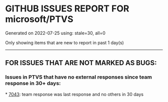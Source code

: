 
# GITHUB ISSUES REPORT FOR microsoft/PTVS


Generated on 2022-07-25 using: stale=30, all=0


Only showing items that are new to report in past 1 day(s)


---

## FOR ISSUES THAT ARE NOT MARKED AS BUGS:


### Issues in PTVS that have no external responses since team response in 30+ days:


\* [7043](https://github.com/microsoft/PTVS/issues/7043 "The result of Test discovery was incorrect."): team response was last response and no others in 30 days
